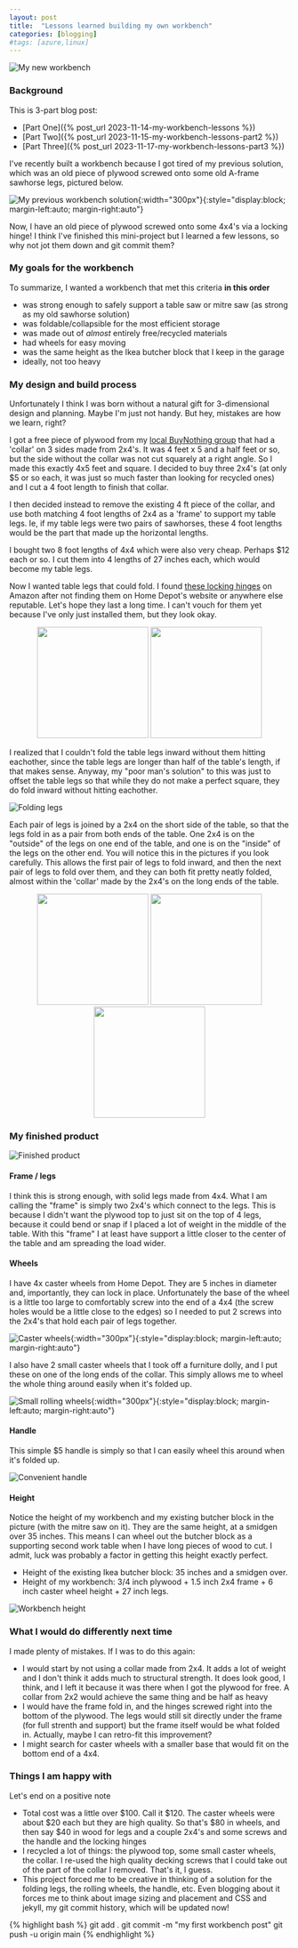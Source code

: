 ```yaml
---
layout: post
title:  "Lessons learned building my own workbench"
categories: [blogging]
#tags: [azure,linux]
---
```


![My new workbench](/assets/workbench-in-driveway.jpeg)

### Background

This is 3-part blog post:
* [Part One]({% post_url 2023-11-14-my-workbench-lessons %})
* [Part Two]({% post_url 2023-11-15-my-workbench-lessons-part2 %})
* [Part Three]({% post_url 2023-11-17-my-workbench-lessons-part3 %})

I've recently built a workbench because I got tired of my previous solution, which was an old piece of plywood screwed onto some old A-frame sawhorse legs, pictured below.

![My previous workbench solution](/assets/workbench-sawhorse.jpeg){:width="300px"}{:style="display:block; margin-left:auto; margin-right:auto"} 

Now, I have an old piece of plywood screwed onto some 4x4's via a locking hinge! I think I've finished this mini-project but I learned a few lessons, so why not jot them down and git commit them? 

### My goals for the workbench
To summarize, I wanted a workbench that met this criteria **in this order**
- was strong enough to safely support a table saw or mitre saw (as strong as my old sawhorse solution)
- was foldable/collapsible for the most efficient storage
- was made out of *almost* entirely free/recycled materials
- had wheels for easy moving
- was the same height as the Ikea butcher block that I keep in the garage
- ideally, not too heavy

### My design and build process
Unfortunately I think I was born without a natural gift for 3-dimensional design and planning. Maybe I'm just not handy. But hey, mistakes are how we learn, right? 

I got a free piece of plywood from my [local BuyNothing group](https://buynothingproject.org/) that had a 'collar' on 3 sides made from 2x4's. It was 4 feet x 5 and a half feet or so, but the side without the collar was not cut squarely at a right angle. So I made this exactly 4x5 feet and square. I decided to buy three 2x4's (at only $5 or so each, it was just so much faster than looking for recycled ones) and I cut a 4 foot length to finish that collar.

I then decided instead to remove the existing 4 ft piece of the collar, and use both matching 4 foot lengths of 2x4 as a 'frame' to support my table legs. Ie, if my table legs were two pairs of sawhorses, these 4 foot lengths would be the part that made up the horizontal lengths.

I bought two 8 foot lengths of 4x4 which were also very cheap. Perhaps $12 each or so. I cut them into 4 lengths of 27 inches each, which would become my table legs.

Now I wanted table legs that could fold. I found [these locking hinges](https://www.amazon.com/gp/product/B08L3RKQGD/ref=ppx_od_dt_b_asin_title_s00?ie=UTF8&psc=1) on Amazon after not finding them on Home Depot's website or anywhere else reputable. Let's hope they last a long time. I can't vouch for them yet because I've only just installed them, but they look okay.

<p align="middle" float="left">
  <img src="/assets/workbench-locking-hinge.jpg" width="200" />
  <img src="/assets/workbench-locking-hinge2.jpg" width="200" /> 
</p>

I realized that I couldn't fold the table legs inward without them hitting eachother, since the table legs are longer than half of the table's length, if that makes sense. Anyway, my "poor man's solution" to this was just to offset the table legs so that while they do not make a perfect square, they do fold inward without hitting eachother. 

![Folding legs](/assets/workbench2.jpeg)

Each pair of legs is joined by a 2x4 on the short side of the table, so that the legs fold in as a pair from both ends of the table. One 2x4 is on the "outside" of the legs on one end of the table, and one is on the "inside" of the legs on the other end. You will notice this in the pictures if you look carefully. This allows the first pair of legs to fold inward, and then the next pair of legs to fold over them, and they can both fit pretty neatly folded, almost within the 'collar' made by the 2x4's on the long ends of the table.

<p align="middle" float="left">
  <img src="/assets/workbench-folding1.jpeg" width="200" />
  <img src="/assets/workbench-folding2.jpeg" width="200" /> 
  <img src="/assets/workbench-folding3.jpeg" width="200" />
</p>

### My finished product

![Finished product](/assets/workbench-in-garage.jpeg)

#### Frame / legs
I think this is strong enough, with solid legs made from 4x4. What I am calling the "frame" is simply two 2x4's which connect to the legs. This is because I didn't want the plywood top to just sit on the top of 4 legs, because it could bend or snap if I placed a lot of weight in the middle of the table. With this "frame" I at least have support a little closer to the center of the table and am spreading the load wider. 

#### Wheels
I have 4x caster wheels from Home Depot. They are 5 inches in diameter and, importantly, they can lock in place. Unfortunately the base of the wheel is a little too large to comfortably screw into the end of a 4x4 (the screw holes would be a little close to the edges) so I needed to put 2 screws into the 2x4's that hold each pair of legs together.

![Caster wheels](/assets/workbench-caster-wheels.jpeg){:width="300px"}{:style="display:block; margin-left:auto; margin-right:auto"}

I also have 2 small caster wheels that I took off a furniture dolly, and I put these on one of the long ends of the collar. This simply allows me to wheel the whole thing around easily when it's folded up.

![Small rolling wheels](/assets/workbench-caster-wheels2.jpeg){:width="300px"}{:style="display:block; margin-left:auto; margin-right:auto"}

#### Handle

This simple $5 handle is simply so that I can easily wheel this around when it's folded up.

![Convenient handle](/assets/workbench-handle.jpeg)

#### Height
Notice the height of my workbench and my existing butcher block in the picture (with the mitre saw on it). They are the same height, at a smidgen over 35 inches. This means I can wheel out the butcher block as a supporting second work table when I have long pieces of wood to cut. I admit, luck was probably a factor in getting this height exactly perfect. 

- Height of the existing Ikea butcher block: 35 inches and a smidgen over.
- Height of my workbench: 3/4 inch plywood + 1.5 inch 2x4 frame + 6 inch caster wheel height + 27 inch legs. 

![Workbench height](/assets/workbench-height.jpeg)

### What I would do differently next time
I made plenty of mistakes. If I was to do this again:
- I would start by not using a collar made from 2x4. It adds a lot of weight and I don't think it adds much to structural strength. It does look good, I think, and I left it because it was there when I got the plywood for free. A collar from 2x2 would achieve the same thing and be half as heavy
- I would have the frame fold in, and the hinges screwed right into the bottom of the plywood. The legs would still sit directly under the frame (for full strenth and support) but the frame itself would be what folded in. Actually, maybe I can retro-fit this improvement?
- I might search for caster wheels with a smaller base that would fit on the bottom end of a 4x4.

### Things I am happy with
Let's end on a positive note
- Total cost was a little over $100. Call it $120. The caster wheels were about $20 each but they are high quality. So that's $80 in wheels, and then say $40 in wood for legs and a couple 2x4's and some screws and the handle and the locking hinges
- I recycled a lot of things: the plywood top, some small caster wheels, the collar. I re-used the high quality decking screws that I could take out of the part of the collar I removed. That's it, I guess.
- This project forced me to be creative in thinking of a solution for the folding legs, the rolling wheels, the handle, etc. Even blogging about it forces me to think about image sizing and placement and CSS and jekyll, my git commit history, which will be updated now!

{% highlight bash %}
git add .
git commit -m "my first workbench post"
git push -u origin main
{% endhighlight %}
 